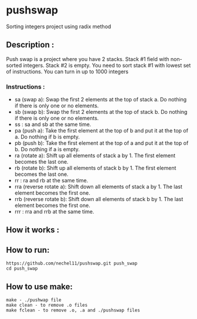 # pushswap
Sorting integers project using radix method

## Description :
Push swap  is a project where you have 2 stacks. Stack #1 field with non-sorted integers. Stack #2 is empty. You need to sort stack #1 with lowest set of instructions. You can turn in up to 1000 integers
### Instructions :
  * sa (swap a): Swap the first 2 elements at the top of stack a.
  Do nothing if there is only one or no elements.
  * sb (swap b): Swap the first 2 elements at the top of stack b.
  Do nothing if there is only one or no elements.
  * ss : sa and sb at the same time.
  * pa (push a): Take the first element at the top of b and put it at the top of a.
  Do nothing if b is empty.
  * pb (push b): Take the first element at the top of a and put it at the top of b.
  Do nothing if a is empty.
  * ra (rotate a): Shift up all elements of stack a by 1.
  The first element becomes the last one.
  * rb (rotate b): Shift up all elements of stack b by 1.
  The first element becomes the last one.
  * rr : ra and rb at the same time.
  * rra (reverse rotate a): Shift down all elements of stack a by 1.
  The last element becomes the first one.
  * rrb (reverse rotate b): Shift down all elements of stack b by 1.
  The last element becomes the first one.
  * rrr : rra and rrb at the same time.
  
## How it works :
 
## How to run:
```
https://github.com/nechel11/pushswap.git push_swap
cd push_swap
```
## How to use make:
```
make - ./pushwap file
make clean - to remove .o files
make fclean - to remove .o, .a and ./pushswap files
```
